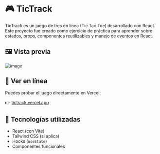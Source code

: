 # 🎮 TicTrack

TicTrack es un juego de tres en línea (Tic Tac Toe) desarrollado con React. Este proyecto fue creado como ejercicio de práctica para aprender sobre estados, props, componentes reutilizables y manejo de eventos en React.

## 🖼️ Vista previa

![image](https://github.com/user-attachments/assets/32cc4d94-9e5e-41fd-b486-9d22800f5713)


## 🚀 Ver en línea

Puedes probar el juego directamente en Vercel:

👉 [tictrack.vercel.app](https://game-tic-track-react.vercel.app/)

## 🔧 Tecnologías utilizadas

- React (con Vite)
- Tailwind CSS (si aplica)
- Hooks (`useState`)
- Componentes funcionales
